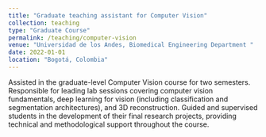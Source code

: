 ```yaml
---
title: "Graduate teaching assistant for Computer Vision"
collection: teaching
type: "Graduate Course"
permalink: /teaching/computer-vision
venue: "Universidad de los Andes, Biomedical Engineering Department "
date: 2022-01-01
location: "Bogotá, Colombia"
---
```


Assisted in the graduate-level Computer Vision course for two semesters. Responsible for leading lab sessions covering computer vision fundamentals, deep learning for vision (including classification and segmentation architectures), and 3D reconstruction. Guided and supervised students in the development of their final research projects, providing technical and methodological support throughout the course.